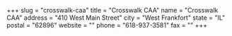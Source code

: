 +++
slug = "crosswalk-caa"
title = "Crosswalk CAA"
name = "Crosswalk CAA"
address = "410 West Main Street"
city = "West Frankfort"
state = "IL"
postal = "62896"
website = ""
phone = "618-937-3581"
fax = ""
+++
